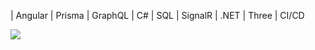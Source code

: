 <!-- ## Hi, I'm [Jatin Yadav](https://jatiinyadav.github.io) 😄  
| Software Developer at [Windmöller & Hölscher](https://www.wh.group/int/en/) |  

[![Linkedin Badge](https://img.shields.io/badge/-jatiinyadav-blue?style=flat&logo=Linkedin&logoColor=white&link=https://www.linkedin.com/in/jatiinyadav)](https://www.linkedin.com/in/jatiinyadav/)
[![Twitter Badge](http://img.shields.io/badge/-@jatiin_yadav-1ca0f1?style=flat&logo=twitter&logoColor=white&link=https://twitter.com/jatiin_yadav)](https://twitter.com/jatiin_yadav) 
[![Gmail Badge](https://img.shields.io/badge/-GMail-c14438?style=flat&logo=Gmail&logoColor=white&link=mailto:jatin27yadav@gmail.com)](mailto:jatin27yadav@gmail.com) -->
| Angular | Prisma | GraphQL | C# | SQL | SignalR | .NET | Three | CI/CD

<img src="https://github-readme-stats.vercel.app/api?username=jatiinyadav&&show_icons=true&count_private=true&theme=dark" />

<!-- <img src="https://komarev.com/ghpvc/?username=jatiinyadav&style=flat&label=Profile+Views" alt="jatiinyadav" /> -->
